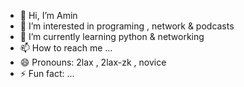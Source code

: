- 👋 Hi, I’m Amin 
- 👀 I’m interested in programing , network & podcasts
- 🌱 I’m currently learning python & networking
- 📫 How to reach me ...
- 😄 Pronouns: 2lax , 2lax-zk , novice
- ⚡ Fun fact: ...

<!---
2lax-zk/2lax-zk is a ✨ special ✨ repository because its `README.md` (this file) appears on your GitHub profile.
You can click the Preview link to take a look at your changes.
--->
